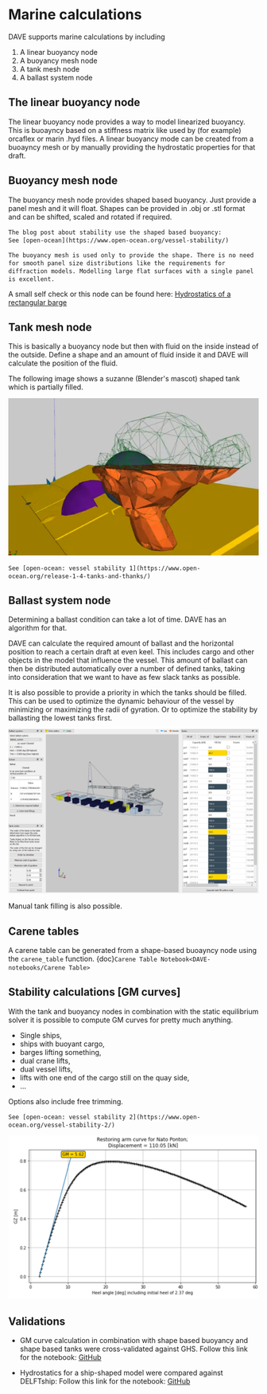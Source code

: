 # Marine calculations

DAVE supports marine calculations by including

1. A linear buoyancy node
2. A buoyancy mesh node
3. A tank mesh node
4. A ballast system node

## The linear buoyancy node

The linear buoyancy node provides a way to model linearized buoyancy. This is buoayncy based on a stiffness matrix like used by (for example) orcaflex or marin .hyd files.
A linear buoyancy mode can be created from a buoayncy mesh or by manually providing the hydrostatic properties for that draft.

## Buoyancy mesh node

The buoyancy mesh node provides shaped based buoyancy. Just provide a panel mesh and it will float. Shapes can be provided in .obj or .stl format and can be shifted, scaled and rotated if required.

```{admonition} Blog post
The blog post about stability use the shaped based buoyancy:
See [open-ocean](https://www.open-ocean.org/vessel-stability/)
```

```{admonition} Buoyancy mesh vs diffraction mesh
The buoyancy mesh is used only to provide the shape. There is no need for smooth panel size distributions like the requirements for diffraction models. Modelling large flat surfaces with a single panel is excellent.
```

A small self check or this node can be found here:
[Hydrostatics of a rectangular barge](https://github.com/RubendeBruin/DAVE-notebooks/blob/master/validation/hydrostatics/hydrostatic%20rectangular%20barge.ipynb)


## Tank mesh node

This is basically a buoyancy node but then with fluid on the inside instead of the outside. Define a shape and an amount of fluid inside it and DAVE will calculate the position of the fluid.

The following image shows a suzanne (Blender's mascot) shaped tank which is partially filled.


![Monkey shaped tank](./images/marine_tank_1.png)

```{admonition} Blog post
See [open-ocean: vessel stability 1](https://www.open-ocean.org/release-1-4-tanks-and-thanks/)
```



## Ballast system node

Determining a ballast condition can take a lot of time. DAVE has an algorithm for that.

DAVE can calculate the required amount of ballast and the horizontal position to reach a certain draft at even keel. This includes cargo and other objects in the model that influence the vessel.
This amount of ballast can then be distributed automatically over a number of defined tanks, taking into consideration that we want to have as few slack tanks as possible.

It is also possible to provide a priority in which the tanks should be filled. This can be used to optimize the dynamic behaviour of the vessel by minimizing or maximizing the radii of gyration. Or to optimize the stability by ballasting the lowest tanks first.

![Ballsting](./images/marine_ballast_1.png)

Manual tank filling is also possible.


## Carene tables

A carene table can be generated from a shape-based buoayncy node using the `carene_table` function.
{doc}`Carene Table Notebook<DAVE-notebooks/Carene Table>`

## Stability calculations [GM curves]

With the tank and buoyancy nodes in combination with the static equilibrium solver it is possible to compute GM curves for pretty much anything. 
- Single ships, 
- ships with buoyant cargo, 
- barges lifting something, 
- dual crane lifts, 
- dual vessel lifts,
- lifts with one end of the cargo still on the quay side,
- ...

Options also include free trimming.

```{admonition} Blog post
See [open-ocean: vessel stability 2](https://www.open-ocean.org/vessel-stability-2/)
```

![Ballsting](./images/marine_stability_1.png)


## Validations

- GM curve calculation in combination with shape based buoyancy and shape based tanks were cross-validated against GHS.
Follow this link for the notebook: [GitHub](https://github.com/RubendeBruin/DAVE-notebooks/blob/master/validation/hydrostatics/GHS/Nato%20pontoon%20with%20partially%20filled%20tanks.ipynb)


- Hydrostatics for a ship-shaped model were compared against DELFTship:
Follow this link for the notebook: [GitHub](https://github.com/RubendeBruin/DAVE-notebooks/blob/master/validation/hydrostatics/DELFTship/DELFTship%20model%201.ipynb)






